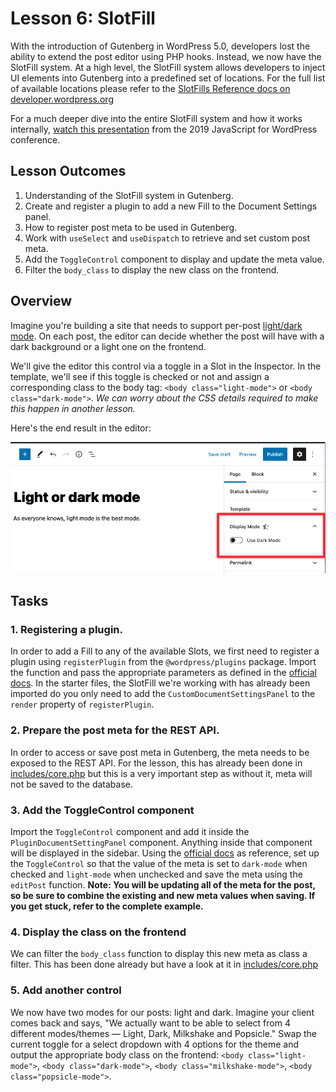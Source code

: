 # Lesson 6: SlotFill

With the introduction of Gutenberg in WordPress 5.0, developers lost the ability to extend the post editor using PHP hooks. Instead, we now have the SlotFill system. At a high level, the SlotFill system allows developers to inject UI elements into Gutenberg into a predefined set of locations. For the full list of available locations please refer to the [SlotFills Reference docs on developer.wordpress.org](https://developer.wordpress.org/block-editor/reference-guides/slotfills/)

For a much deeper dive into the entire SlotFill system and how it works internally, [watch this presentation](https://www.youtube.com/watch?v=pMD0WpMaXEo) from the 2019 JavaScript for WordPress conference.

## Lesson Outcomes

1. Understanding of the SlotFill system in Gutenberg.
2. Create and register a plugin to add a new Fill to the Document Settings panel.
3. How to register post meta to be used in Gutenberg.
4. Work with `useSelect` and `useDispatch` to retrieve and set custom post meta.
5. Add the `ToggleControl` component to display and update the meta value.
6. Filter the `body_class` to display the new class on the frontend.

## Overview
Imagine you're building a site that needs to support per-post [light/dark mode](https://css-tricks.com/a-complete-guide-to-dark-mode-on-the-web/). On each post, the editor can decide whether the post will have with a dark background or a light one on the frontend.

We'll give the editor this control via a toggle in a Slot in the Inspector. In the template, we'll see if this toggle is checked or not and assign a corresponding class to the body tag: `<body class="light-mode">` or `<body class="dark-mode">`. *We can worry about the CSS details required to make this happen in another lesson.*

Here's the end result in the editor:

![alt text](images/slotfill-light-dark-mode.png "Light or dark mode")

## Tasks
### 1. Registering a plugin.
In order to add a Fill to any of the available Slots, we first need to register a plugin using `registerPlugin` from the `@wordpress/plugins` package. Import the function and pass the appropriate parameters as defined in the [official docs](https://developer.wordpress.org/block-editor/reference-guides/packages/packages-plugins/#registerplugin). In the starter files, the SlotFill we're working with has already been imported do you only need to add the `CustomDocumentSettingsPanel` to the `render` property of `registerPlugin`.

### 2. Prepare the post meta for the REST API.
In order to access or save post meta in Gutenberg, the meta needs to be exposed to the REST API. For the lesson, this has already been done in [includes/core.php](../themes/10up-theme/includes/core.php#L35) but this is a very important step as without it, meta will not be saved to the database.

### 3. Add the ToggleControl component
Import the `ToggleControl` component and add it inside the `PluginDocumentSettingPanel` component. Anything inside that component will be displayed in the sidebar. Using the [official docs](https://developer.wordpress.org/block-editor/reference-guides/components/toggle-control/) as reference, set up the `ToggleControl` so that the value of the meta is set to `dark-mode` when checked and `light-mode` when unchecked and save the meta using the `editPost` function.
**Note: You will be updating all of the meta for the post, so be sure to combine the existing and new meta values when saving. If you get stuck, refer to the complete example.**

### 4. Display the class on the frontend
We can filter the `body_class` function to display this new meta as class a filter. This has been done already but have a look at it in [includes/core.php](../themes/10up-theme/includes/core.php#L63)

### 5. Add another control
We now have two modes for our posts: light and dark. Imagine your client comes back and says, "We actually want to be able to select from 4 different modes/themes — Light, Dark, Milkshake and Popsicle."  Swap the current toggle for a select dropdown with 4 options for the theme and output the appropriate body class on the frontend: `<body class="light-mode">`, `<body class="dark-mode">`, `<body class="milkshake-mode">`, `<body class="popsicle-mode">`.
